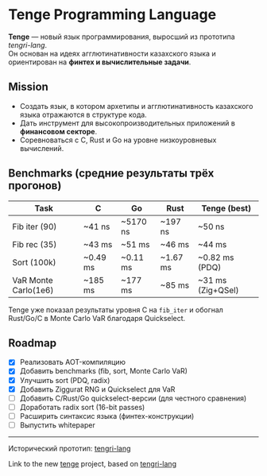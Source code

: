 # Tenge Programming Language

**Tenge** — новый язык программирования, выросший из прототипа *tengri-lang*.  
Он основан на идеях агглютинативности казахского языка и ориентирован на **финтех и вычислительные задачи**.

## Mission
- Создать язык, в котором архетипы и агглютинативность казахского языка отражаются в структуре кода.
- Дать инструмент для высокопроизводительных приложений в **финансовом секторе**.
- Соревноваться с C, Rust и Go на уровне низкоуровневых вычислений.

## Benchmarks (средние результаты трёх прогонов)

| Task                | C        | Go       | Rust     | Tenge (best)     |
|---------------------|----------|----------|----------|------------------|
| Fib iter (90)       | ~41 ns   | ~5170 ns | ~197 ns  | ~50 ns           |
| Fib rec (35)        | ~43 ms   | ~51 ms   | ~46 ms   | ~44 ms           |
| Sort (100k)         | ~0.49 ms | ~0.11 ms | ~1.67 ms | ~0.82 ms (PDQ)   |
| VaR Monte Carlo(1e6)| ~185 ms  | ~177 ms  | ~85 ms   | ~31 ms (Zig+QSel)|

Tenge уже показал результаты уровня C на `fib_iter` и обогнал Rust/Go/C в Monte Carlo VaR благодаря Quickselect.

## Roadmap
- [x] Реализовать AOT-компиляцию
- [x] Добавить benchmarks (fib, sort, Monte Carlo VaR)
- [x] Улучшить sort (PDQ, radix)
- [x] Добавить Ziggurat RNG и Quickselect для VaR
- [ ] Добавить C/Rust/Go quickselect-версии (для честного сравнения)
- [ ] Доработать radix sort (16-bit passes)
- [ ] Расширить синтаксис языка (финтех-конструкции)
- [ ] Выпустить whitepaper

---

Исторический прототип: [tengri-lang](https://github.com/DauletBai/tengri-lang)

Link to the new [tenge](https://github.com/DauletBai/tenge) project, based on [tengri-lang](https://github.com/DauletBai/tengri-lang)